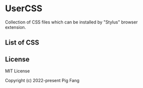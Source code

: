 # UserCSS

Collection of CSS files which can be installed by "Stylus" browser extension.

## List of CSS

## License

MIT License

Copyright (c) 2022-present Pig Fang
